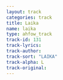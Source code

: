 ```yaml
---
layout: track
categories: track
title: Laika
name: laika
type: ahfow_track
track-id: 131
track-lyrics: 
track-author: 
track-sort: "LAIKA"
track-alpha: L
track-original: 
---
```

